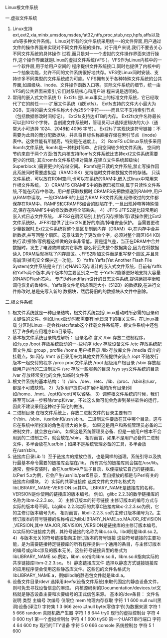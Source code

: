 Linux根文件系统

一.虚拟文件系统
1. Linux支持ext,ext2,xia,minix,umsdos,msdes,fat32,ntfs,proc,stub,ncp,hpfs,affs以及ufs等多种文件系统。
Linux对所有的文件系统采用统一-的文件界面,用户通过文件的操作界面来实现对不同文件系统的操作。对于用户来说,我们不要去关心不同文件系统的具体操作
过程,而只是对一一个虚拟的文件操作界面来进行操作,这个操作界面就是Linux的虚拟文件系统(VFS )。VFS作为Linux内核中的一一个软件层,用于给用户空间的
程序提供文件系统接口,同时也提供了内核中的一个抽象功能，允许不同的文件系统很好地共存。VFS使Linux同时安装、支持许多不同类型的文件系统成为可能。V
FS拥有关于各种特殊文件系统的公共界面,如超级块、inode、文件操作函数入口等。实际文件系统的细节，统一由VFS的公共界面来索引,它们对系统核心和用户进
程来说是透明的。
2. 常用的嵌入式文件系统
1）Ext2fs
是Linux事实上的标准文件系统，它已经取代了它的前任—---扩展文件系统（或Extfs）。
Extfs支持的文件大小最大为2GB，支持的最大文件名称大小为255个字符------而且它不支持索引节点（包括数据修改时间标记）。
Ext2fs支持达4TB的内存。
Ext2fs文件名称最长可以到1012个字符。
当创建文件系统时，管理员可以选择逻辑块的大小（通常大小可选择 1024、2048和 4096 字节）。
Ext2fs了实现快速符号链接：不需要为此目的而分配数据块，并且将目标名称直接存储在索引节点（inode）表中。这使性能有所提高，特别是在速度上。
2）RomFS
uClinux系统多采用Romfs文件系统, Romfs是一种相对简单、占用空间较少的文件系统。
空间的节约来自于两个方面:首先内核支持Romfs文件系统比支持ext2文件系统需要更少的代码;
其次romfs文件系统相对简单,在建立文件系统超级块( Superblock )需要更少的存储空间。
Romfs是只读的文件系统,禁止写操作因此系统同时需要虚拟盘（RAMDISK）支持临时文件和数据文件的存储。
只读文件系统，可以放在ROM空间,也可以在系统的RAM中,嵌入式linux中常用来作根文件系统。
3）CRAMFS
CRAMFS中的数据已被压缩,属于只读性文件系统,不能在闪存中修改。用户想获取数据时,CRAMFS先把数据送到RAM中,用户从RAM中读取。一般CRAMFS的上层为RAM
FS文件系统,经修改过的文件都保存在RAM中。RAMFS和CRAMFS结合的缺陷在于, 一旦出现掉电等特殊情况,保存在RAMFS中的修改数据将全部丢失。
4）JFFS
JFFS2是比较常用的嵌入式日志文件系统。
JFFS2在扇区级别上执行闪存擦除/写/读操作要比Ext2文件系统好。JFFS2提供了比Ext2fs更好的崩溃/掉电安全保护。
当需要更改少量数据时,Ext2文件系统将整个扇区复制到内存（DRAM）中,在内存中合并新数据,并写回整个扇区。这意味着为了更改单个字，必须对整个扇区(64
KB)执行读/擦除/写例程这样做的效率非常低。要是运气差，当正在DRAM中合并数据时，发生了电源故障或其它事故,那么将丢失整个数据集合,因为在将数据读入
DRAM后就擦除了闪存扇区。JFFS2附加文件而是重写整个扇区,并且具有崩溃/掉电安全保护这一功能。
5）Yaffs
Yaffs(Yet Another Flash File System)文件系统是专门针对NAND闪存设计的嵌入式文件系统，目前有Yaffs和Yaffs两个版本,两个版本的主要区别之一在
于Yaffs2能够更好地支持大容量的NANDFlash芯片。
专门为Nandflash设计的日志文件系统,提供磨损平衡和调电恢复的鲁棒性。Yaffs将文件组织成固定大小（512B）的数据段,在进行文件修改时,总是先写入新的
数据块，然后将旧的的数据块从文件中删除。

二.根文件系统
1. 根文件系统就是一种目录结构，根文件系统包括Linux启动时所必需的目录和关键性的文件。例如Linux启动时都需要有init日录下的相关文件，在Linux挂载
分区时Linux一定会找/etc/fstab这个挂载文件系统等，根文件系统中还包括了许多的应用程序bin目录等。
2. 基本根文件系统目录构成解析：
目录名称   含义
/bin       存放二进制程序，如:Is,cp
/boot      存放系统启动的一-些程序
/dev       存放设备文件
/etc       存放系统配置文件,如: group , profile
/home      用户根目录
/lib       存放库文件
/media     媒介的挂载点，如:闪存
/mnt       该目录用来为其他文件系统提供安装点
/opt       不随发行版本一起交付的程序
/proc      proc文件系统
/root      超级用户根目录
/sbin      存放超级用户运行的二进制文件
/src       存放一些服务的目录
/sys       sys文件系统的目录
/var       存放经常变化的文件,如临时文件等
3. 根文件系统的基本结构：
1）/bin、/dev、/etc、/lib、/proc、/sbin和/usr，都是不可或缺的。
2）为多用户提供可扩展环境的所有目录(例如/home、/mnt、/opt和/root)可以省略。
3）调整根文件系统的时候，我们甚至可以进一步移除/tmp和/var，不过这么做可能会危害到某些软件的运行。因此不建议采用这种过于简化的做法。
4. 二进制目录
在根文件系统上，存放二进制文件的目录主要有四个/bin、/sbin、/usr/bin和/usr/sbin。
二进制文件要放在其中哪个目录，这与它在系统中所扮演的角色有很大的关系。
如果这是用户和系统管理员必备的二进制文件，就会放在/bin。
如果这是系统管理员必备、但是一般用户根本不会用到的二进制工件，就会放在/sbin。
相对而言，如果不是用户必备的二进制文件，多半会放在/usr/bin；如果不是系统管理必备的工具，多半会放在/usr/sbin。
5. 链接库目录Lib
1）至于链接库的摆放位置，也是同样的道理。系统引导以及执行最基本命令需要的链接库会摆在/lib。
所有其他的链接库则会摆在/usr/lib。通常，套件安装时，会在/usr/lib中产生子目录，以便摆放它自己的链接库。
以Perl 5.x为例，它会产生/usr/lib/perl5目录，里自摆放的都是与Perl有关的链接库和模块。
2）实际的共享链接库
这类文件的文件名格式为libLIBRARY_NAME-VERSION.so其中。LBRARY_NAME是链接库的名称，VERSION是你使用的链接库的版本编号。
例如，glibc 2.2.3的数学链接库的名称为libm-2.2.3.so。
3）主修订版本的符号链接
主修订版本的编号方式与实际的版本号不同。以glibc 2.2.3实际的共享C链接库libc-2.2.3.so为例，它的主修订版本编号为6。
相对而言，libdl-2.2.3. so的主修订版本编号为2。主修订版本的符号链接的名称格式为libLIBRARY_NAME.so.MAJOR_REVISION _VERSION,其中
MAJOR_REVISION_VERSION是链接库的主修订版本编号。以实际的C链接库为例，其符号链接的名称为libc.so.6。libdl则是libdl.so.2。
4）与版本无关的符号链接指向主修订版本的符号链接
这些符号链接的主要功能，是为需要链接特定链接库的所有程序提供一个通用的条目，与主修订版本的编号或glibc涉及的版本无关。这些符号链接典型的格式为
libLIBRARY_NAME.so.例如，libm. so指向libm.so.6，libm.so.6指向实际的共享链接库libm-2.2.3.so。
5）静态链接库文件
选择以静态方式链接链接库的应用程序便会使用这些静态库文件。这些包的文件名格式为IibLIBRARY_NAME.a，例如libdl的静态包文件就是libdl.a。
6. 设备文件目录/dev/
选择用devfs(设备文件系统)来取代固定的静态设备文件，则可免去寻找设备信息的麻烦。
内核源码树的Documentation/devices.txt文档就是静态设备主要和次要编号的正式信包来源。
基本的/dev条目：
文件名    说明                              类型  主编号  次编号   仅限位
mem       物理内存存取                      字符    	1      1      600
null      null(黑洞)设备(译注1)            字符集   	1      3      666
zero      以null byte(零值字节)为数据来源   字符    	1      5      666
random    真随机数产生器                   字符     	1      8      644
try0      现行的虚拟控制台                 字符     	4      0      600
tty1      第一个虚拟控制台                 字符     	4      1      600
tlyS0     第一个UART串行端口               字符     	4      64     600
tty       现行的TTY设备                    字符    	5      0      666
console   系统控制台                       字符     	5      1      600